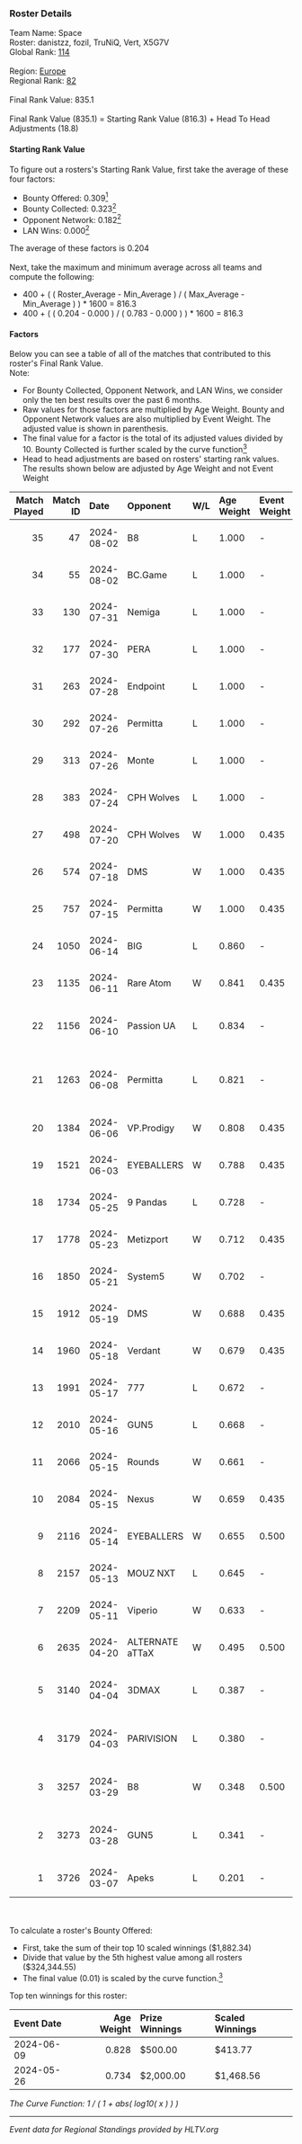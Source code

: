 ### Roster Details<br />
Team Name: Space<br />
Roster: danistzz, fozil, TruNiQ, Vert, X5G7V<br />
Global Rank: [114](../standings_global.md)<br />
<br />
Region: [Europe]( ../standings_europe.md)<br />
Regional Rank: [82]( ../standings_europe.md)<br />
<br />
Final Rank Value:  835.1<br />
<br />
Final Rank Value (835.1) = Starting Rank Value (816.3) + Head To Head Adjustments (18.8)<br />

#### Starting Rank Value<br />
To figure out a rosters's Starting Rank Value, first take the average of these four factors:<br />
- Bounty Offered: 0.309[<sup>1</sup>](#table2)
- Bounty Collected: 0.323[<sup>2</sup>](#table1)
- Opponent Network: 0.182[<sup>2</sup>](#table1)
- LAN Wins: 0.000[<sup>2</sup>](#table1)

The average of these factors is 0.204<br />
<br />
Next, take the maximum and minimum average across all teams and compute the following:<br />
- 400 + ( ( Roster_Average - Min_Average ) / ( Max_Average - Min_Average ) ) * 1600 = 816.3
- 400 + ( ( 0.204 - 0.000 ) / ( 0.783 - 0.000 ) ) * 1600 = 816.3


#### Factors<br />
Below you can see a table of all of the matches that contributed to this roster's Final Rank Value.<br />
Note:<br />

- For Bounty Collected, Opponent Network, and LAN Wins, we consider only the ten best results over the past 6 months.
- Raw values for those factors are multiplied by Age Weight. Bounty and Opponent Network values are also multiplied by Event Weight. The adjusted value is shown in parenthesis.
- The final value for a factor is the total of its adjusted values divided by 10. Bounty Collected is further scaled by the curve function[<sup>3</sup>](#curveFunction)
- Head to head adjustments are based on rosters' starting rank values. The results shown below are adjusted by Age Weight and not Event Weight
<span id="table1"></span><br />


| Match Played | Match ID | Date       | Opponent        | W/L | Age Weight | Event Weight | Bounty Collected | Opponent Network | LAN Wins  | H2H Adj. | Roster                                    |
| -: | -: | :- | :- | :- | :- | :- | :- | :- | :- | -: | :- |
|           35 |       47 | 2024-08-02 | B8              | L   | 1.000      | -            | -                | -                | -         |    -4.33 | danistzz, fozil, TruNiQ, Vert, X5G7V      |
|           34 |       55 | 2024-08-02 | BC.Game         | L   | 1.000      | -            | -                | -                | -         |   -12.47 | danistzz, fozil, TruNiQ, Vert, X5G7V      |
|           33 |      130 | 2024-07-31 | Nemiga          | L   | 1.000      | -            | -                | -                | -         |    -4.88 | danistzz, fozil, TruNiQ, Vert, X5G7V      |
|           32 |      177 | 2024-07-30 | PERA            | L   | 1.000      | -            | -                | -                | -         |   -11.54 | danistzz, fozil, TruNiQ, Vert, X5G7V      |
|           31 |      263 | 2024-07-28 | Endpoint        | L   | 1.000      | -            | -                | -                | -         |   -17.64 | danistzz, fozil, TruNiQ, Vert, X5G7V      |
|           30 |      292 | 2024-07-26 | Permitta        | L   | 1.000      | -            | -                | -                | -         |   -15.52 | danistzz, fozil, TruNiQ, Vert, X5G7V      |
|           29 |      313 | 2024-07-26 | Monte           | L   | 1.000      | -            | -                | -                | -         |    -9.43 | danistzz, fozil, TruNiQ, Vert, X5G7V      |
|           28 |      383 | 2024-07-24 | CPH Wolves      | L   | 1.000      | -            | -                | -                | -         |   -18.56 | danistzz, fozil, TruNiQ, Vert, X5G7V      |
|           27 |      498 | 2024-07-20 | CPH Wolves      | W   | 1.000      | 0.435        | 0.004 (0.002)    | 0.364 (0.158)    | 0 (0.000) |    12.47 | danistzz, fozil, TruNiQ, Vert, X5G7V      |
|           26 |      574 | 2024-07-18 | DMS             | W   | 1.000      | 0.435        | -                | 0.446 (0.194)    | 0 (0.000) |    16.24 | danistzz, fozil, TruNiQ, Vert, X5G7V      |
|           25 |      757 | 2024-07-15 | Permitta        | W   | 1.000      | 0.435        | 0.024 (0.010)    | 0.876 (0.381)    | 0 (0.000) |    18.14 | danistzz, fozil, TruNiQ, Vert, X5G7V      |
|           24 |     1050 | 2024-06-14 | BIG             | L   | 0.860      | -            | -                | -                | -         |    -2.25 | danistzz, fozil, TruNiQ, Vert, X5G7V      |
|           23 |     1135 | 2024-06-11 | Rare Atom       | W   | 0.841      | 0.435        | -                | 0.480 (0.175)    | 0 (0.000) |     7.82 | danistzz, fozil, TruNiQ, Vert, X5G7V      |
|           22 |     1156 | 2024-06-10 | Passion UA      | L   | 0.834      | -            | -                | -                | -         |    -7.05 | danistzz, fozil, H4SAN4TOR, Vert, X5G7V   |
|           21 |     1263 | 2024-06-08 | Permitta        | L   | 0.821      | -            | -                | -                | -         |   -11.25 | danistzz, fozil, H4SAN4TOR, TruNiQ, X5G7V |
|           20 |     1384 | 2024-06-06 | VP.Prodigy      | W   | 0.808      | 0.435        | 0.025 (0.009)    | 0.401 (0.141)    | 0 (0.000) |    14.38 | danistzz, fozil, TruNiQ, Vert, X5G7V      |
|           19 |     1521 | 2024-06-03 | EYEBALLERS      | W   | 0.788      | 0.435        | 0.006 (0.002)    | 0.510 (0.174)    | 0 (0.000) |    12.06 | danistzz, fozil, TruNiQ, Vert, X5G7V      |
|           18 |     1734 | 2024-05-25 | 9 Pandas        | L   | 0.728      | -            | -                | -                | -         |    -6.45 | danistzz, fozil, TruNiQ, Vert, X5G7V      |
|           17 |     1778 | 2024-05-23 | Metizport       | W   | 0.712      | 0.435        | 0.037 (0.011)    | -                | 0 (0.000) |    14.47 | danistzz, fozil, TruNiQ, Vert, X5G7V      |
|           16 |     1850 | 2024-05-21 | System5         | W   | 0.702      | -            | -                | -                | 0 (0.000) |     6.01 | danistzz, fozil, TruNiQ, Vert, X5G7V      |
|           15 |     1912 | 2024-05-19 | DMS             | W   | 0.688      | 0.435        | -                | 0.446 (0.133)    | 0 (0.000) |    12.91 | danistzz, fozil, TruNiQ, Vert, X5G7V      |
|           14 |     1960 | 2024-05-18 | Verdant         | W   | 0.679      | 0.435        | 0.015 (0.004)    | -                | 0 (0.000) |    13.17 | danistzz, fozil, TruNiQ, Vert, X5G7V      |
|           13 |     1991 | 2024-05-17 | 777             | L   | 0.672      | -            | -                | -                | -         |   -13.95 | danistzz, fozil, TruNiQ, Vert, X5G7V      |
|           12 |     2010 | 2024-05-16 | GUN5            | L   | 0.668      | -            | -                | -                | -         |    -7.91 | danistzz, fozil, TruNiQ, Vert, X5G7V      |
|           11 |     2066 | 2024-05-15 | Rounds          | W   | 0.661      | -            | -                | -                | -         |     1.54 | danistzz, fozil, TruNiQ, Vert, X5G7V      |
|           10 |     2084 | 2024-05-15 | Nexus           | W   | 0.659      | 0.435        | 0.014 (0.004)    | -                | -         |     9.13 | danistzz, fozil, TruNiQ, Vert, X5G7V      |
|            9 |     2116 | 2024-05-14 | EYEBALLERS      | W   | 0.655      | 0.500        | 0.006 (0.002)    | 0.510 (0.167)    | -         |    12.14 | danistzz, fozil, TruNiQ, Vert, X5G7V      |
|            8 |     2157 | 2024-05-13 | MOUZ NXT        | L   | 0.645      | -            | -                | -                | -         |    -4.62 | danistzz, fozil, TruNiQ, Vert, X5G7V      |
|            7 |     2209 | 2024-05-11 | Viperio         | W   | 0.633      | -            | -                | -                | -         |     4.60 | danistzz, fozil, TruNiQ, Vert, X5G7V      |
|            6 |     2635 | 2024-04-20 | ALTERNATE aTTaX | W   | 0.495      | 0.500        | 0.031 (0.008)    | 0.560 (0.139)    | -         |    10.74 | danistzz, fozil, TruNiQ, Vert, X5G7V      |
|            5 |     3140 | 2024-04-04 | 3DMAX           | L   | 0.387      | -            | -                | -                | -         |    -0.11 | danistzz, fozil, TruNiQ, Vert, waterfaLLZ |
|            4 |     3179 | 2024-04-03 | PARIVISION      | L   | 0.380      | -            | -                | -                | -         |    -2.07 | danistzz, fozil, TruNiQ, Vert, waterfaLLZ |
|            3 |     3257 | 2024-03-29 | B8              | W   | 0.348      | 0.500        | 0.165 (0.029)    | 0.912 (0.159)    | -         |     9.09 | danistzz, fozil, TruNiQ, Vert, waterfaLLZ |
|            2 |     3273 | 2024-03-28 | GUN5            | L   | 0.341      | -            | -                | -                | -         |    -3.70 | danistzz, fozil, TruNiQ, Vert, waterfaLLZ |
|            1 |     3726 | 2024-03-07 | Apeks           | L   | 0.201      | -            | -                | -                | -         |    -2.39 | enzero, fozil, TruNiQ, Vert, waterfaLLZ   |

<br />
<span id="table2"></span><br />
To calculate a roster's Bounty Offered:<br />

- First, take the sum of their top 10 scaled winnings ($1,882.34)
- Divide that value by the 5th highest value among all rosters ($324,344.55)
- The final value (0.01) is scaled by the curve function.[<sup>3</sup>](#curveFunction)

Top ten winnings for this roster:<br />

| Event Date | Age Weight | Prize Winnings | Scaled Winnings |
| :- | -: | :- | :- |
| 2024-06-09 |      0.828 | $500.00        | $413.77         |
| 2024-05-26 |      0.734 | $2,000.00      | $1,468.56       |


<span id="curveFunction"></span>_The Curve Function: 1 / ( 1 + abs( log10( x ) ) )_<br />

---
_Event data for Regional Standings provided by HLTV.org_<br />
